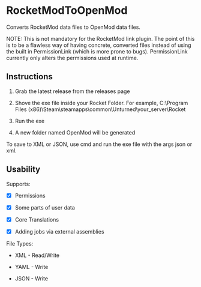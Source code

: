 # RocketModToOpenMod
Converts RocketMod data files to OpenMod data files.

NOTE: This is not mandatory for the RocketMod link plugin. The point of this is to be a flawless way of having concrete, converted files instead of using the built in PermissionLink (which is more prone to bugs). PermissionLink currently only alters the permissions used at runtime. 

## Instructions

1. Grab the latest release from the releases page

2. Shove the exe file inside your Rocket Folder. For example, C:\Program Files (x86)\Steam\steamapps\common\Unturned\your_server\Rocket

3. Run the exe

4. A new folder named OpenMod will be generated

To save to XML or JSON, use cmd and run the exe file with the args json or xml.

## Usability

Supports:

- [x] Permissions

- [x] Some parts of user data

- [x] Core Translations

- [x] Adding jobs via external assemblies

File Types:

* XML - Read/Write

* YAML - Write

* JSON - Write



